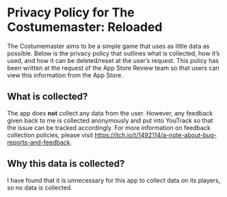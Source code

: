 # Privacy Policy for The Costumemaster: Reloaded

The Costumemaster aims to be a simple game that uses as little data as possible. Below is the privacy policy that outlines what is collected, how it’s used, and how it can be deleted/reset at the user’s request. This policy has been written at the request of the App Store Review team so that users can view this information from the App Store.

## What is collected?

The app does **not** collect any data from the user. However, any feedback given back to me is collected anonymously and put into YouTrack so that the issue can be tracked accordingly. For more information on feedback collection policies, please visit https://itch.io/t/1492114/a-note-about-bug-reports-and-feedback.

## Why this data is collected?

I have found that it is unnecessary for this app to collect data on its players, so no data is collected.